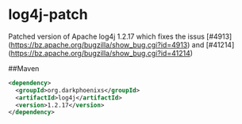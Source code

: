 # log4j-patch
Patched version of Apache log4j 1.2.17 which fixes the issus [#4913] (https://bz.apache.org/bugzilla/show_bug.cgi?id=4913) and [#41214] (https://bz.apache.org/bugzilla/show_bug.cgi?id=41214)

##Maven
```xml
<dependency>
  <groupId>org.darkphoenixs</groupId>
  <artifactId>log4j</artifactId>
  <version>1.2.17</version>
</dependency>
```
